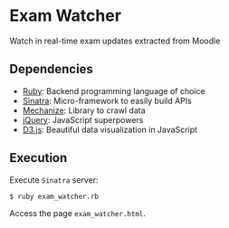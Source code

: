 # Exam Watcher
Watch in real-time exam updates extracted from Moodle

## Dependencies

- [Ruby](https://www.ruby-lang.org/): Backend programming language of choice
- [Sinatra](http://www.sinatrarb.com/): Micro-framework to easily build APIs
- [Mechanize](https://github.com/sparklemotion/mechanize): Library to crawl data
- [jQuery](https://jquery.com/): JavaScript superpowers
- [D3.js](https://d3js.org/): Beautiful data visualization in JavaScript

## Execution

Execute `Sinatra` server:

```bash
$ ruby exam_watcher.rb
```

Access the page `exam_watcher.html`.
